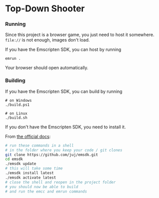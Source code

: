 # Top-Down Shooter

### Running

Since this project is a browser game, you just need to host it somewhere. `file://` is not enough, images don't load.

If you have the Emscripten SDK, you can host by running

```
emrun .
```

Your browser should open automatically.

### Building

If you have the Emscripten SDK, you can build by running

```
# on Windows
./build.ps1

# on Linux
./build.sh
```

If you don't have the Emscripten SDK, you need to install it.

From [the official docs](https://kripken.github.io/emscripten-site/docs/getting_started/downloads.html):
```bash
# run these commands in a shell
# in the folder where you keep your code / git clones
git clone https://github.com/juj/emsdk.git
cd emsdk
./emsdk update
# this will take some time
./emsdk install latest
./emsdk activate latest
# close the shell and reopen in the project folder
# you should now be able to build
# and run the emcc and emrun commands
```